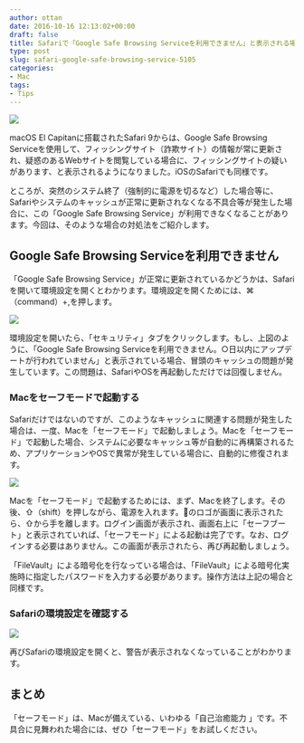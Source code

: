 ```yaml
---
author: ottan
date: 2016-10-16 12:13:02+00:00
draft: false
title: Safariで「Google Safe Browsing Serviceを利用できません」と表示される場合の対処法
type: post
slug: safari-google-safe-browsing-service-5105
categories:
- Mac
tags:
- Tips
---
```


![](/uploads/2016/10/161016-58036b3c59ff0.jpg)






macOS El Capitanに搭載されたSafari 9からは、Google Safe Browsing Serviceを使用して、フィッシングサイト（詐欺サイト）の情報が常に更新され、疑惑のあるWebサイトを閲覧している場合に、フィッシングサイトの疑いがあります、と表示されるようになりました。iOSのSafariでも同様です。





ところが、突然のシステム終了（強制的に電源を切るなど）した場合等に、Safariやシステムのキャッシュが正常に更新されなくなる不具合等が発生した場合に、この「Google Safe Browsing Service」が利用できなくなることがあります。今回は、そのような場合の対処法をご紹介します。





## Google Safe Browsing Serviceを利用できません





「Google Safe Browsing Service」が正常に更新されているかどうかは、Safariを開いて環境設定を開くとわかります。環境設定を開くためには、⌘（command）+,を押します。





![](/uploads/2016/10/161016-58036b43f3185.png)






環境設定を開いたら、「セキュリティ」タブをクリックします。もし、上図のように、「Google Safe Browsing Serviceを利用できません。○日以内にアップデートが行われていません」と表示されている場合、冒頭のキャッシュの問題が発生しています。この問題は、SafariやOSを再起動しただけでは回復しません。





### Macをセーフモードで起動する





Safariだけではないのですが、このようなキャッシュに関連する問題が発生した場合は、一度、Macを「セーフモード」で起動しましょう。Macを「セーフモード」で起動した場合、システムに必要なキャッシュ等が自動的に再構築されるため、アプリケーションやOSで異常が発生している場合に、自動的に修復されます。





![](/uploads/2016/10/161016-58036b48ba781.png)






Macを「セーフモード」で起動するためには、まず、Macを終了します。その後、⇧（shift）を押しながら、電源を入れます。のロゴが画面に表示されたら、⇧から手を離します。ログイン画面が表示され、画面右上に「セーフブート」と表示されていれば、「セーフモード」による起動は完了です。なお、ログインする必要はありません。この画面が表示されたら、再び再起動しましょう。





「FileVault」による暗号化を行なっている場合は、「FileVault」による暗号化実施時に指定したパスワードを入力する必要があります。操作方法は上記の場合と同様です。





### Safariの環境設定を確認する





![](/uploads/2016/10/161016-58036b4d91b68.png)






再びSafariの環境設定を開くと、警告が表示されなくなっていることがわかります。





## まとめ





「セーフモード」は、Macが備えている、いわゆる「自己治癒能力
」です。不具合に見舞われた場合には、ぜひ「セーフモード」をお試しください。

